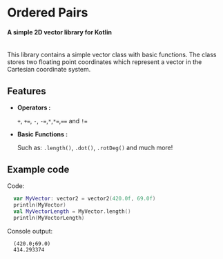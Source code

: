 # Ordered Pairs
#### A simple 2D vector library for Kotlin

\
This library contains a simple vector class with basic functions. The class stores two floating point coordinates which represent a vector in the Cartesian coordinate system.

## Features

- **Operators :**

    `+`, `+=`, `-`, `-=`,`*`,`*=`,`==` and `!=`


- **Basic Functions :**
    
    Such as: `.length()`, `.dot()`, `.rotDeg()` and much more!
## Example code

Code:
```kotlin
  var MyVector: vector2 = vector2(420.0f, 69.0f)
  println(MyVector)
  val MyVectorLength = MyVector.length()
  println(MyVectorLength)
```
Console output:
```
  (420.0;69.0)
  414.293374
```